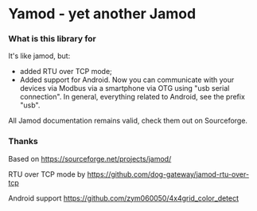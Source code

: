 # Yamod - yet another Jamod

### What is this library for

It's like jamod, but:
- added RTU over TCP mode;
- Added support for Android. Now you can communicate with your devices via Modbus via a smartphone via OTG using
  "usb serial connection". In general, everything related to Android, see the prefix "usb".

All Jamod documentation remains valid, check them out on Sourceforge.

### Thanks
Based on https://sourceforge.net/projects/jamod/

RTU over TCP mode by https://github.com/dog-gateway/jamod-rtu-over-tcp

Android support https://github.com/zym060050/4x4grid_color_detect